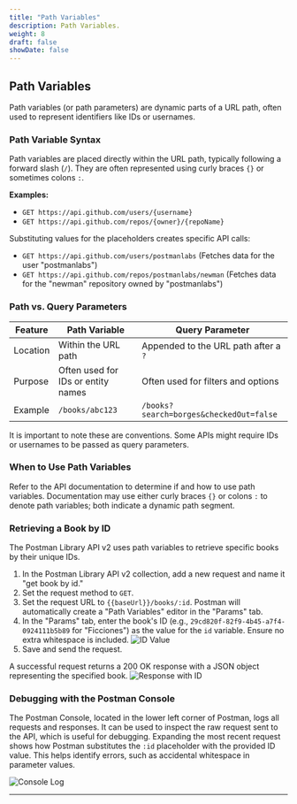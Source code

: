 ```yaml
---
title: "Path Variables"
description: Path Variables.
weight: 8
draft: false
showDate: false
---
```

## Path Variables

Path variables (or path parameters) are dynamic parts of a URL path, often used to represent identifiers like IDs or usernames.

### Path Variable Syntax

Path variables are placed directly within the URL path, typically following a forward slash (`/`).  They are often represented using curly braces `{}` or sometimes colons `:`.

**Examples:**

* `GET https://api.github.com/users/{username}`
* `GET https://api.github.com/repos/{owner}/{repoName}`

Substituting values for the placeholders creates specific API calls:

* `GET https://api.github.com/users/postmanlabs` (Fetches data for the user "postmanlabs")
* `GET https://api.github.com/repos/postmanlabs/newman` (Fetches data for the "newman" repository owned by "postmanlabs")


### Path vs. Query Parameters

| Feature         | Path Variable                        | Query Parameter                                |
|-----------------|------------------------------------|-----------------------------------------------|
| Location       | Within the URL path                 | Appended to the URL path after a `?`          |
| Purpose        | Often used for IDs or entity names   | Often used for filters and options           |
| Example         | `/books/abc123`                       | `/books?search=borges&checkedOut=false`     |


It is important to note these are conventions. Some APIs might require IDs or usernames to be passed as query parameters.

### When to Use Path Variables

Refer to the API documentation to determine if and how to use path variables.  Documentation may use either curly braces `{}` or colons `:` to denote path variables; both indicate a dynamic path segment.

### Retrieving a Book by ID

The Postman Library API v2 uses path variables to retrieve specific books by their unique IDs.

1. In the Postman Library API v2 collection, add a new request and name it "get book by id."
2. Set the request method to `GET`.
3. Set the request URL to `{{baseUrl}}/books/:id`. Postman will automatically create a "Path Variables" editor in the "Params" tab.
4. In the "Params" tab, enter the book's ID (e.g., `29cd820f-82f9-4b45-a7f4-0924111b5b89` for "Ficciones") as the value for the `id` variable. Ensure no extra whitespace is included.
   ![ID Value](https://whimuc.com/PwqrrQiv3tT4JsqRDkan2a/3uZbaXTZ6TAhMv.png)
5. Save and send the request.

A successful request returns a 200 OK response with a JSON object representing the specified book.
   ![Response with ID](https://whimuc.com/PwqrrQiv3tT4JsqRDkan2a/ApVSsJNYMMug2R.png)


### Debugging with the Postman Console

The Postman Console, located in the lower left corner of Postman, logs all requests and responses. It can be used to inspect the raw request sent to the API, which is useful for debugging.  Expanding the most recent request shows how Postman substitutes the `:id` placeholder with the provided ID value.  This helps identify errors, such as accidental whitespace in parameter values.

![Console Log](https://everpath-course-content.s3-accelerate.amazonaws.com/instructor%2F4qlhnpfiaeqby6zwhuhhmacvx%2Fpublic%2F1727268082%2Fmain.1727268082127.png)

---